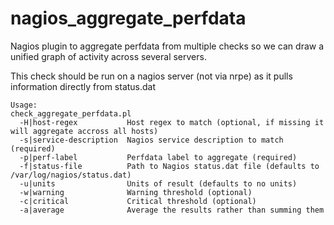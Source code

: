 # nagios_aggregate_perfdata

Nagios plugin to aggregate perfdata from multiple checks so we can draw a unified graph of activity across several servers.

This check should be run on a nagios server (not via nrpe) as it pulls information directly from status.dat

```
Usage:
check_aggregate_perfdata.pl
  -H|host-regex           Host regex to match (optional, if missing it will aggregate accross all hosts)
  -s|service-description  Nagios service description to match (required)
  -p|perf-label           Perfdata label to aggregate (required)
  -f|status-file          Path to Nagios status.dat file (defaults to /var/log/nagios/status.dat)
  -u|units                Units of result (defaults to no units)
  -w|warning              Warning threshold (optional)
  -c|critical             Critical threshold (optional)
  -a|average              Average the results rather than summing them
```
